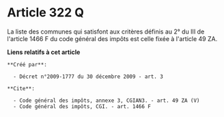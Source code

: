 # Article 322 Q

La liste des communes qui satisfont aux critères définis au 2° du III de l'article 1466 F du code général des impôts est
celle fixée à l'article 49 ZA.

**Liens relatifs à cet article**

	**Créé par**:

	  - Décret n°2009-1777 du 30 décembre 2009 - art. 3

	**Cite**:

	  - Code général des impôts, annexe 3, CGIAN3. - art. 49 ZA (V)
	  - Code général des impôts, CGI. - art. 1466 F
